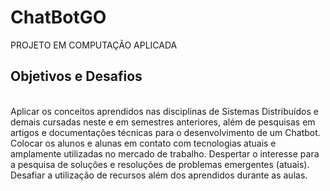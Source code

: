 # ChatBotGO
PROJETO EM COMPUTAÇÃO APLICADA


<h2>Objetivos e Desafios</h2> <br>
Aplicar os conceitos aprendidos nas disciplinas de Sistemas Distribuídos e demais cursadas neste e em semestres anteriores, além de pesquisas em artigos e documentações técnicas para o desenvolvimento de um Chatbot.
Colocar os alunos e alunas em contato com tecnologias atuais e amplamente utilizadas no mercado de trabalho.
Despertar o interesse para a pesquisa de soluções e resoluções de problemas emergentes (atuais).
Desafiar a utilização de recursos além dos aprendidos durante as aulas.
